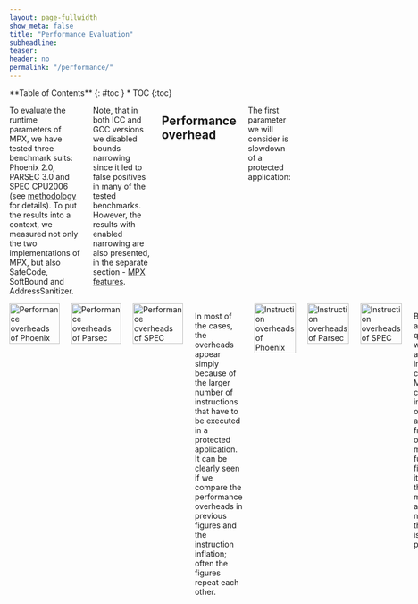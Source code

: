 ```yaml
---
layout: page-fullwidth
show_meta: false
title: "Performance Evaluation"
subheadline:
teaser:
header: no
permalink: "/performance/"
---
```


<div class="row">
<div class="medium-4 medium-push-8 columns" markdown="1">
<div class="panel radius" markdown="1">
**Table of Contents**
{: #toc }
*  TOC
{:toc}
</div>
</div><!-- /.medium-4.columns -->

<div class="medium-8 medium-pull-4 columns" markdown="1">

To evaluate the runtime parameters of MPX, we have tested three benchmark suits: Phoenix 2.0, PARSEC 3.0 and SPEC CPU2006 (see [methodology](/methodology#benchmarks) for details).
To put the results into a context, we measured not only the two implementations of MPX, but also SafeCode, SoftBound and AddressSanitizer.

Note, that in both ICC and GCC versions we disabled bounds narrowing since it led to false positives in many of the tested benchmarks.
However, the results with enabled narrowing are also presented, in the separate section - [MPX features](/performance#mpx-features).

## Performance overhead

The first parameter we will consider is slowdown of a protected application:

</div><!-- /.medium-8.columns -->
<div class="medium-12 medium-pull-12 columns" markdown="1">

<img class="t20" width="100%" src="{{ site.urlimg }}phoenix_perf.jpg" alt="Performance overheads of Phoenix">
<img class="t20" width="100%" src="{{ site.urlimg }}parsec_perf.jpg" alt="Performance overheads of Parsec">
<img class="t20" width="100%" src="{{ site.urlimg }}spec_perf.jpg" alt="Performance overheads of SPEC">

In most of the cases, the overheads appear simply because of the larger number of instructions that have to be executed in a protected application.
It can be clearly seen if we compare the performance overheads in previous figures and the instruction inflation; often the figures repeat each other.

<img class="t20" width="100%" src="{{ site.urlimg }}phoenix_instr.jpg" alt="Instruction overheads of Phoenix">
<img class="t20" width="100%" src="{{ site.urlimg }}parsec_instr.jpg" alt="Instruction overheads of Parsec">
<img class="t20" width="100%" src="{{ site.urlimg }}spec_instr.jpg" alt="Instruction overheads of SPEC">

But it raises another question: where do the additional instructions come from?
Mainly, they come from instrumentation of memory accesses and from wrappers on memory management functions.
Next figures prove it: the higher is the portion of memory accesses in the native version, the more code is required to protect it.

<img class="t20" width="100%" src="{{ site.urlimg }}phoenix_native_mem_access.jpg" alt="Native memory accesses of Phoenix">
<img class="t20" width="100%" src="{{ site.urlimg }}parsec_native_mem_access.jpg" alt="Native memory accesses of Parsec">
<img class="t20" width="100%" src="{{ site.urlimg }}spec_native_mem_access.jpg" alt="Native memory accesses of SPEC">

In MPX-protected applications, instruction overhead may also come from management of Bounds Tables.
Since it is performed by OS, it increases the number of executed instruction in kernel.
On our [microbenchmarks](/microbenchmarks#os) we shown that it may cause a slowdown of more than 100%. 
Nevertheless, in real applications, this factor does not seem to have a noticeable impact.
Even those applications that have to create hundreds of BTs (fluidanimate, canneal, dedup), get a minor slowdown in comparison to other factors. 

Instruction overhead is not the sole parameter that influences performance.
In the case of MPX, the second most important factor is the type of instructions that are used in instrumentation.
In particular, storing (bndstx) and loading (bndldx) bounds require two-level address translation, which is a very expensive operation and it can break cache locality.
To prove it, we measured the shares of MPX instructions in the total number of instructions of each application:

<img class="t20" width="100%" src="{{ site.urlimg }}phoenix_mpxcount.jpg" alt="MPX instructions of Phoenix">
<img class="t20" width="100%" src="{{ site.urlimg }}parsec_mpxcount.jpg" alt="MPX instructions of Parsec">
<img class="t20" width="100%" src="{{ site.urlimg }}spec_mpxcount.jpg" alt="MPX instructions of SPEC">

We can see the direct correlation between these two instructions and lower IPC levels.
For example, when Matrix Multiply is protected with ICC, the protection almost exclusively consists of bounds checks and, accordingly, there is a direct mapping between instruction and performance overheads. 
However, since the GCC version is less optimized and it has to use bounds loading, its performance overhead is higher.

ICC-protected Word Count may seem to be a counterexample to this rule because it has many bound loads and stores, and at the same time, the slowdown is smaller than the instruction overhead. 
To understand this behavior, we will look at the cache locality of the benchmarks:

<img class="t20" width="100%" src="{{ site.urlimg }}phoenix_cache.jpg" alt="Cache behavior of Phoenix">
<img class="t20" width="100%" src="{{ site.urlimg }}parsec_cache.jpg" alt="Cache behavior of Parsec">
<img class="t20" width="100%" src="{{ site.urlimg }}spec_cache.jpg" alt="Cache behavior of SPEC">

It appears that native version of Word Count has a significant number of L1 and L2 cache misses.
They have very high performance cost and therefore, can mask the overhead of memory protection. 

TODO: comparison between MPX and other approaches

TODO: discuss difference between benchmark suits

## MPX features

## Memory consumption

<img class="t20" width="100%" src="{{ site.urlimg }}phoenix_mem.jpg" alt="Memory consumption overheads of Phoenix">
<img class="t20" width="100%" src="{{ site.urlimg }}parsec_mem.jpg"  alt="Memory consumption overheads of Parsec">
<img class="t20" width="100%" src="{{ site.urlimg }}spec_mem.jpg"    alt="Memory consumption overheads of SPEC">

## Multithreading

<img class="t20" width="100%" src="{{ site.urlimg }}phoenix_multi.jpg" alt="Multithreading (Phoenix)">
<img class="t20" width="100%" src="{{ site.urlimg }}parsec_multi.jpg"  alt="Multithreading (Parsec)">
<img class="t20" width="100%" src="{{ site.urlimg }}spec_multi.jpg"    alt="Multithreading (SPEC)">

## Experiments with varying input sizes 

### Performance

<img class="t20" width="100%" src="{{ site.urlimg }}phoenix_var_input_perf.jpg" alt="Varying inputs - performance (Phoenix)">
<img class="t20" width="100%" src="{{ site.urlimg }}parsec_var_input_perf.jpg"  alt="Varying inputs - performance (Parsec)">
<img class="t20" width="100%" src="{{ site.urlimg }}spec_var_input_perf.jpg"    alt="Varying inputs - performance (SPEC)">

### Memory consumption

<img class="t20" width="100%" src="{{ site.urlimg }}phoenix_var_input_mem.jpg" alt="Varying inputs - memory (Phoenix)">
<img class="t20" width="100%" src="{{ site.urlimg }}parsec_var_input_mem.jpg"  alt="Varying inputs - memory (Parsec)">
<img class="t20" width="100%" src="{{ site.urlimg }}spec_var_input_mem.jpg"    alt="Varying inputs - memory (SPEC)">

## Other statistics

This data was removed from the main paper since it does not add more information to the existing discussion. 
Nevertheless, we leave it here for the sake of completeness.

**Branch instructions and TLB locality**

<img class="t20" width="100%" src="{{ site.urlimg }}phoenix_misc_stat.jpg" alt="Branches and TLB (Phoenix)">
<img class="t20" width="100%" src="{{ site.urlimg }}parsec_misc_stat.jpg"  alt="Branches and TLB (Parsec)">
<img class="t20" width="100%" src="{{ site.urlimg }}spec_misc_stat.jpg"    alt="Branches and TLB (SPEC)">